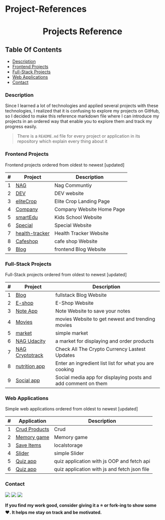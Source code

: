 # Project-References
<h1 align="center">Projects Reference</h1>

## Table Of Contents

- [Description](#description)
- [Frontend Projects](#frontend-projects)
- [Full-Stack Projects](#full-stack-projects)
- [Web Applications](#web-applications)
- [Contact](#contact)

### Description

Since I learned a lot of technologies and applied several projects with these technologies, I realized that it is
confusing to explore my projects on GitHub, so I decided to make this reference markdown file where I can introduce my
projects in an ordered way that enable you to explore them and track my progress easily.

> There is a `README.md` file for every project or application in its repository which explain every thing about it

### Frontend Projects

Frontend projects ordered from oldest to newest [updated]

| # | Project | Description |
| --- | --- | --- |
| 1 | [NAG](https://github.com/AhmadNagiub/Template-3) | Nag Communtiy  |
| 2 | [DEV](https://github.com/AhmadNagiub/DEV) |DEV website |
| 3 | [eliteCrop](https://github.com/AhmadNagiub/eliteCrop) | Elite Crop Landing Page |
| 4 | [Company](https://github.com/AhmadNagiub/Company) | Company Website Home Page |
| 5 | [smartEdu ](https://github.com/AhmadNagiub/smartEdu) | Kids School Website |
| 6 | [Special ](https://github.com/AhmadNagiub/Special) | Special Website |
| 7 | [health-tracker](https://github.com/AhmadNagiub/health-tracker) | Health Tracker Website |
| 8 | [Cafeshop](https://github.com/AhmadNagiub/cafeshop) | cafe shop Website |
| 9 | [Blog](https://github.com/AhmadNagiub/Blog) | frontend Blog Website |


### Full-Stack Projects

Full-Stack projects ordered from oldest to newest [updated]

| # | Project | Description |
| --- | --- | --- |
| 1 | [Blog](https://github.com/AhmadNagiub/Full-Stack-Blog) | fullstack Blog Website |
| 2 | [E-shop](https://github.com/AhmadNagiub/shop) | E-Shop Website |
| 3 | [Note App](https://notes-app-nag.netlify.app/#/signin) | Note Website to save your notes  |
| 4 | [Movies ](https://movie-app-nag.netlify.app/) | movies Website to get newest and trending movies |
| 5 | [market](https://github.com/AhmadNagiub/market) | simple market |
| 6 | [NAG Udacity](https://marketn.netlify.app/products) |a market for displaying and order products |
| 7 | [NAG Cryptotrack](https://cryptotracks.netlify.app/coin-list) | Check All The Crypto Currency Lastest Updates |
| 8 | [nutrition app](https://nutritionapps.netlify.app/) | Enter an ingredient list list for what you are cooking |
| 9 | [Social app](https://ann-social.netlify.app/userPosts) | Social media app for displaying posts and add comment on them |

### Web Applications

Simple web applications ordered from oldest to newest [updated]

| # | Application | Description |
| --- | --- | --- |
| 1 | [Crud Products](https://github.com/AhmadNagiub/Crud-Products) | Crud |
| 2 | [Memory game](https://github.com/AhmadNagiub/Memory-Game) | Memory game |
| 3 | [Save Items](https://github.com/AhmadNagiub/save-items) | localstorage |
| 4 | [Slider](https://github.com/AhmadNagiub/Slider) | simple Slider |
| 5 | [Quiz app](https://github.com/AhmadNagiub/Quiz-App-oop-) | quiz application with js OOP and fetch api |
| 6 | [Quiz app](https://github.com/AhmadNagiub/quiz-Appapp/) | quiz application with js and fetch json file |
 


### Contact

<a href="https://github.com/AhmadNagiub"><img src="https://img.shields.io/badge/-GitHub-181717?style=flat&logo=github&logoColor=ffffff"/></a>
<a href="https://www.linkedin.com/in/ahmed-mahrous-a3763b213/"><img src="https://img.shields.io/badge/-LinkedIn-0A66C2?style=flat&logo=linkedin&logoColor=ffffff"/></a>
<a href="https://www.facebook.com/ahmed.nagiub.75/"><img src="https://img.shields.io/badge/-Facebook-1877F2?style=flat&logo=facebook&logoColor=ffffff"/></a>

        
       
        

**If you find my work good, consider giving it a :star: or fork-ing to show some :heart:. It helps me stay on track and
be motivated.**

